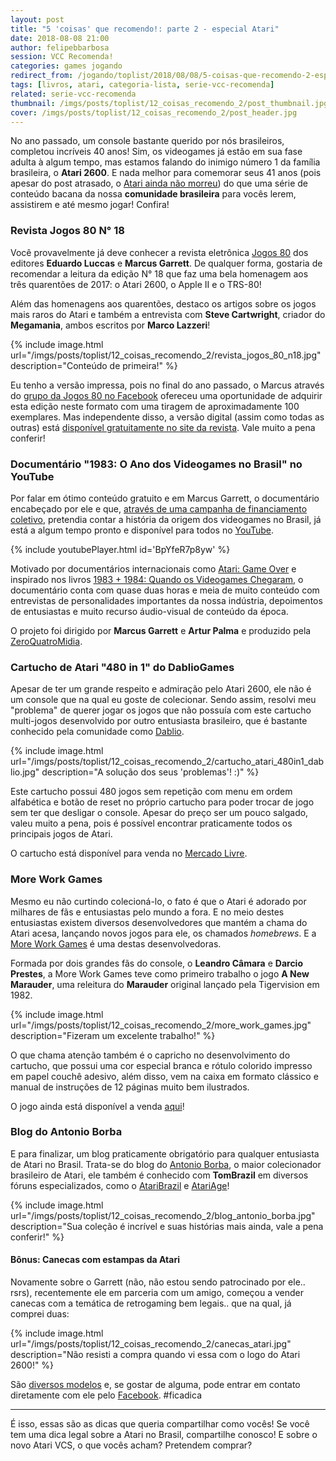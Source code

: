 ```yaml
---
layout: post
title: "5 'coisas' que recomendo!: parte 2 - especial Atari"
date: 2018-08-08 21:00
author: felipebbarbosa
session: VCC Recomenda!
categories: games jogando
redirect_from: /jogando/toplist/2018/08/08/5-coisas-que-recomendo-2-especial-atari0.html
tags: [livros, atari, categoria-lista, serie-vcc-recomenda]
related: serie-vcc-recomenda
thumbnail: /imgs/posts/toplist/12_coisas_recomendo_2/post_thumbnail.jpg
cover: /imgs/posts/toplist/12_coisas_recomendo_2/post_header.jpg
---
```


No ano passado, um console bastante querido por nós brasileiros, completou incríveis 40 anos!
Sim, os videogames já estão em sua fase adulta à algum tempo, mas estamos falando do inimigo número 1 da família brasileira, o **Atari 2600**.
E nada melhor para comemorar seus 41 anos (pois apesar do post atrasado, o [Atari ainda não morreu](https://tecnoblog.net/251667/atari-vcs-linux-8-gb-ram/))
do que uma série de conteúdo bacana da nossa **comunidade brasileira** para vocês lerem, assistirem e até mesmo jogar! Confira!

<!--more-->

### Revista Jogos 80 N° 18

Você provavelmente já deve conhecer a revista eletrônica [Jogos 80](http://www.jogos80.com.br/) dos
editores **Eduardo Luccas** e **Marcus Garrett**. De qualquer forma, gostaria de recomendar a
leitura da edição N° 18 que faz uma bela homenagem aos três quarentões de 2017:
o Atari 2600, o Apple II e o TRS-80!

Além das homenagens aos quarentões, destaco os artigos sobre os jogos mais raros
do Atari e também a entrevista com **Steve Cartwright**, criador do **Megamania**, ambos escritos
por **Marco Lazzeri**!

{% include image.html
  url="/imgs/posts/toplist/12_coisas_recomendo_2/revista_jogos_80_n18.jpg"
  description="Conteúdo de primeira!" %}

Eu tenho a versão impressa, pois no final do ano passado, o Marcus através do [grupo da Jogos 80 no Facebook](https://www.facebook.com/groups/153687201423902/) ofereceu uma oportunidade de adquirir
esta edição neste formato com uma tiragem de aproximadamente 100 exemplares.
Mas independente disso, a versão digital (assim como todas as outras)
está [disponível gratuitamente no site da revista](http://garrettimus.org/Jogos80/jogos80-18.pdf).
Vale muito a pena conferir!

### Documentário "1983: O Ano dos Videogames no Brasil" no YouTube

Por falar em ótimo conteúdo gratuito e em Marcus Garrett, o documentário encabeçado por ele e que,
[através de uma campanha de financiamento coletivo](/noticias/2015/03/03/documentario-1983-ano-dos-videogames-no-brasil.html),
pretendia contar a história da origem dos videogames no Brasil, já está a algum tempo pronto e disponível para todos no
[YouTube](https://www.youtube.com/watch?v=BpYfeR7p8yw).

{% include youtubePlayer.html id='BpYfeR7p8yw' %}

Motivado por documentários internacionais como [Atari: Game Over](https://en.wikipedia.org/wiki/Atari:_Game_Over) e inspirado nos livros
[1983 + 1984: Quando os Videogames Chegaram](http://memoriadovideogame.com.br/index.php?page=1983-1984-quando-os-videogames-chegaram), o documentário conta com quase duas horas e meia de muito conteúdo com entrevistas de personalidades importantes da nossa
indústria, depoimentos de entusiastas e muito recurso áudio-visual de conteúdo da época.

O projeto foi dirigido por **Marcus Garrett** e **Artur Palma** e produzido pela [ZeroQuatroMidia](https://www.youtube.com/channel/UCwwpIM7m5okYGF-BcMUm6TA).

### Cartucho de Atari "480 in 1" do DablioGames

Apesar de ter um grande respeito e admiração pelo Atari 2600, ele não é um console que na qual eu
goste de colecionar. Sendo assim, resolvi meu "problema" de querer jogar os jogos que não
possuía com este cartucho multi-jogos desenvolvido por outro entusiasta brasileiro, que é bastante conhecido
pela comunidade como [Dablio](http://dabliogames.blogspot.com/).

{% include image.html
  url="/imgs/posts/toplist/12_coisas_recomendo_2/cartucho_atari_480in1_dablio.jpg"
  description="A solução dos seus 'problemas'! :)" %}

Este cartucho possui 480 jogos sem repetição com menu em ordem alfabética e botão de reset no próprio cartucho para
poder trocar de jogo sem ter que desligar o console. Apesar do preço ser um pouco salgado, valeu muito a pena, pois é
possível encontrar praticamente todos os principais jogos de Atari.

O cartucho está disponível para venda no [Mercado Livre](https://produto.mercadolivre.com.br/MLB-696810346-480-jogos-de-atari-com-menu-na-tela-e-boto-reset-incrivel--_JM).

### More Work Games

Mesmo eu não curtindo colecioná-lo, o fato é que o Atari é adorado por milhares de fãs e entusiastas pelo mundo a fora. E no meio destes entusiastas existem
diversos desenvolvedores que mantém a chama do Atari acesa, lançando novos jogos para ele, os chamados _homebrews_. E a [More Work Games](http://morework.com.br/site/anm-a-new-marauder-pt-br) é uma destas desenvolvedoras.

Formada por dois grandes fãs do console, o **Leandro Câmara** e **Darcio Prestes**, a More Work Games teve como primeiro trabalho o
jogo **A New Marauder**, uma releitura do **Marauder** original lançado pela Tigervision em 1982.

{% include image.html
  url="/imgs/posts/toplist/12_coisas_recomendo_2/more_work_games.jpg"
  description="Fizeram um excelente trabalho!" %}

O que chama atenção também é o capricho no desenvolvimento do cartucho, que possui uma cor especial branca e rótulo colorido impresso em papel couchê adesivo, além disso, vem na caixa em formato clássico e manual de instruções de 12 páginas muito bem ilustrados.

O jogo ainda está disponível a venda [aqui](http://morework.com.br/site/anm-comprar-pt-br)!

### Blog do Antonio Borba

E para finalizar, um blog praticamente obrigatório para qualquer entusiasta de Atari no Brasil. Trata-se do blog do
[Antonio Borba](https://www.antonioborba.com/category/atari/), o maior colecionador brasileiro de Atari,
ele também é conhecido com **TomBrazil** em diversos fóruns especializados, como o [AtariBrazil](http://forum.ataribrazil.com/index.php?sid=f4534236e518282389f68f4744bd944c) e
[AtariAge](http://www.atariage.com/)!

{% include image.html
  url="/imgs/posts/toplist/12_coisas_recomendo_2/blog_antonio_borba.jpg"
  description="Sua coleção é incrível e suas histórias mais ainda, vale a pena conferir!" %}

#### Bônus: Canecas com estampas da Atari

Novamente sobre o Garrett (não, não estou sendo patrocinado por ele.. rsrs), recentemente ele
em parceria com um amigo, começou a vender canecas com a temática de retrogaming bem legais.. que na qual, já
comprei duas:

{% include image.html
  url="/imgs/posts/toplist/12_coisas_recomendo_2/canecas_atari.jpg"
  description="Não resisti a compra quando vi essa com o logo do Atari 2600!" %}

São [diversos modelos](https://drive.google.com/drive/folders/1CUEkuhBWcVqMue6fgVvg8W_2Z6JPkH5q) e, se gostar
de alguma, pode entrar em contato diretamente com ele pelo [Facebook](https://www.facebook.com/Garrettimus). #ficadica

---

É isso, essas são as dicas que queria compartilhar como vocês! Se você tem uma dica legal sobre a Atari no Brasil, compartilhe conosco! E sobre o novo Atari VCS, o que vocês acham? Pretendem comprar?
